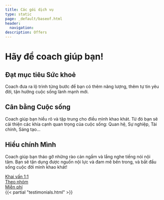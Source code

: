 ```yaml
---
title: Các gói dịch vụ
type: static
page: _default/baseof.html
header:
  navigation:
description: Offers
---
```


<div class="tl bt b--black-10 pa4 pa5-ns bg-light-gray full">
  <div class="mw9 center">
    <h1 class="">Hãy để coach giúp bạn!</h1>
    <section class="lh-copy">
      <div class="cf">
        <article class="fl pv2 w-100 w-third-l pr4-l">
          <h2>Đạt mục tiêu Sức khoẻ</h2>
          <p class="f5 f4-ns measure lh-copy mt0">
            Coach đưa ra lộ trình từng bước để bạn có thêm năng lượng,
            thêm tự tin yêu đời, tận hưởng cuộc sống lành mạnh mới.
          </p>
        </article>
        <article class="pv2 fl w-100 w-third-l ph3-l">
          <h2 >Cân bằng Cuộc sống</h2>
          <p class="f5 f4-ns measure lh-copy mt0">
            Coach giúp bạn hiểu rõ và tập trung cho điều mình khao khát.
            Từ đó bạn sẽ cải thiện các khía cạnh quan trọng của cuộc sống:
              Quan hệ, Sự nghiệp, Tài chính, Sáng tạo...
          </p>
        </article>
        <article class="pv2 fl w-100 w-third-l pl4-l">
          <h2>Hiểu chính Mình</h2>
          <p class="f5 f4-ns measure lh-copy mt0">
            Coach giúp bạn tháo gỡ những rào cản ngầm và lắng nghe tiếng nói
            nội tâm. Bạn sẽ tận dụng được nguồn nội lực và đam mê bên trong,
            và bắt đầu sống cuộc đời mình khao khát!
          </p>
        </article>
      </div>
    </section>
  </div>
</div>

<div class="full center mw9 pa4 pa3-ns pa2-m pa5-l justify-center pb0 pb0-ns pb0-m pb0-l cf">
  <article class="w-third-l w-100 mb4-ns mb2 ph2-ns ph1 fl">
    <div class="aspect-ratio aspect-ratio--16x9 dim overflow-hidden">
      <a class="flex items-center justify-center aspect-ratio--object cover link white hover-white" href="/1-on-1-coaching"
        style="background:url(https://images.unsplash.com/photo-1502843082787-de71ad5cc73f?auto=format&fit=crop&w=500&h=333) no-repeat center center">
        <span class="flex items-center justify-center w-100 h-100 bg-black-40 bg-animate fw4 f3 f2-ns pa2">Khai vấn 1:1</span>
      </a>
    </div>
  </article>
  <article class="w-third-l w-100 mb4-ns mb2 ph2-ns ph1 fl">
    <div class="aspect-ratio aspect-ratio--16x9 dim overflow-hidden">
      <a class="flex items-center justify-center aspect-ratio--object cover link white hover-white" href="/group-coaching"
        style="background:url(https://images.unsplash.com/photo-1496275068113-fff8c90750d1?auto=format&fit=crop&w=500&h=333) no-repeat center center">
        <span class="flex items-center justify-center w-100 h-100 bg-black-40 bg-animate fw4 f3 f2-ns pa2">Theo nhóm</span></a>
    </div>
  </article>
  <article class="w-third-l w-100 mb4-ns mb2 ph2-ns ph1 fl">
    <div class="aspect-ratio aspect-ratio--16x9 dim overflow-hidden">
      <a class="flex items-center justify-center aspect-ratio--object cover link white hover-white" href="/free-coaching"
        style="background:url(https://images.unsplash.com/photo-1460518451285-97b6aa326961?auto=format&fit=crop&w=500&h=333) no-repeat center center">
        <span class="flex items-center justify-center w-100 h-100 bg-black-40 bg-animate fw4 f3 f2-ns pa2">Miễn phí</span></a>
    </div>
  </article>
</div>

<div class="full center mw9 pa4 pa3-ns pa2-m pa5-l pt0 pt0-ns pt0-m pt0-l justify-center cf">
  {{< partial "testimonials.html" >}}
</div>
